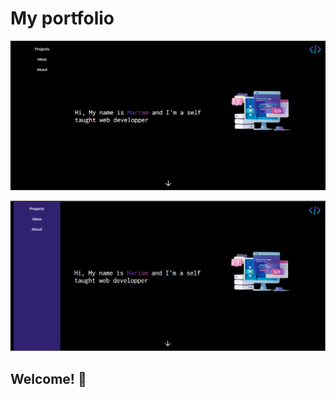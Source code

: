 # My portfolio

![Design preview for the Results summary component coding challenge](./design/design.png)

![Design preview for the Results summary component coding challenge](./design/ui.png)


## Welcome! 👋

